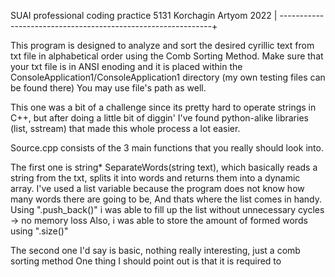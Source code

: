 SUAI professional coding practice 5131 Korchagin Artyom 2022 |
-------------------------------------------------------------+

This program is designed to analyze and sort the desired cyrillic text from txt file in alphabetical order using the Comb Sorting Method.
Make sure that your txt file is in ANSI enoding and it is placed within the ConsoleApplication1/ConsoleApplication1 directory (my own testing files can be found there)
You may use file's path as well.

This one was a bit of a challenge since its pretty hard to operate strings in C++, but after doing a little bit of diggin'
I've found python-alike libraries (list, sstream) that made this whole process a lot easier.

Source.cpp consists of the 3 main functions that you really should look into.

The first one is string* SeparateWords(string text), which basically reads a string from the txt,
splits it into words and returns them into a dynamic array.
I've used a list variable because the program does not know how many words there are going to be,
And thats where the list comes in handy. Using ".push_back()" i was able to fill up the list without unnecessary cycles -> no memory loss
Also, i was able to store the amount of formed words using ".size()"

The second one I'd say is basic, nothing really interesting, just a comb sorting method
One thing I should point out is that it is required to 
